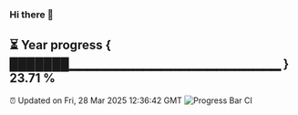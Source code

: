 ### Hi there 👋
⏳ Year progress { ███████▁▁▁▁▁▁▁▁▁▁▁▁▁▁▁▁▁▁▁▁▁▁▁ } 23.71 %
---
⏰ Updated on Fri, 28 Mar 2025 12:36:42 GMT
![Progress Bar CI](https://github.com/liununu/liununu/workflows/Progress%20Bar%20CI/badge.svg)
